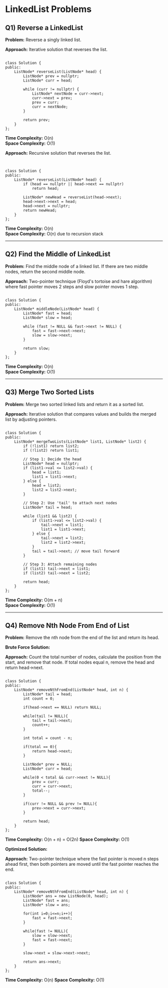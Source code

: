 # LinkedList Problems

## Q1) Reverse a LinkedList

**Problem:** Reverse a singly linked list.

**Approach:** Iterative solution that reverses the list.

```

class Solution {
public:
    ListNode* reverseList(ListNode* head) {
        ListNode* prev = nullptr;
        ListNode* curr = head;

        while (curr != nullptr) {
            ListNode* nextNode = curr->next;
            curr->next = prev;
            prev = curr;
            curr = nextNode;
        }

        return prev;
    }
};

```

**Time Complexity:** O(n)  
**Space Complexity:** O(1)

**Approach:** Recursive solution that reverses the list.

```


class Solution {
public:
    ListNode* reverseList(ListNode* head) {
        if (head == nullptr || head->next == nullptr)
            return head;

        ListNode* newHead = reverseList(head->next);
        head->next->next = head;
        head->next = nullptr;
        return newHead;
    }
};

```

**Time Complexity:** O(n)  
**Space Complexity:** O(n) due to recursion stack

---

## Q2) Find the Middle of LinkedList

**Problem:** Find the middle node of a linked list. If there are two middle nodes, return the second middle node.

**Approach:** Two-pointer technique (Floyd's tortoise and hare algorithm) where fast pointer moves 2 steps and slow pointer moves 1 step.

```

class Solution {
public:
    ListNode* middleNode(ListNode* head) {
        ListNode* fast = head;
        ListNode* slow = head;

        while (fast != NULL && fast->next != NULL) {
            fast = fast->next->next;
            slow = slow->next;
        }

        return slow;
    }
};

```

**Time Complexity:** O(n)  
**Space Complexity:** O(1)

---

## Q3) Merge Two Sorted Lists

**Problem:** Merge two sorted linked lists and return it as a sorted list.

**Approach:** Iterative solution that compares values and builds the merged list by adjusting pointers.

```

class Solution {
public:
    ListNode* mergeTwoLists(ListNode* list1, ListNode* list2) {
        if (!list1) return list2;
        if (!list2) return list1;

        // Step 1: Decide the head
        ListNode* head = nullptr;
        if (list1->val <= list2->val) {
            head = list1;
            list1 = list1->next;
        } else {
            head = list2;
            list2 = list2->next;
        }

        // Step 2: Use 'tail' to attach next nodes
        ListNode* tail = head;

        while (list1 && list2) {
            if (list1->val <= list2->val) {
                tail->next = list1;
                list1 = list1->next;
            } else {
                tail->next = list2;
                list2 = list2->next;
            }
            tail = tail->next; // move tail forward
        }

        // Step 3: Attach remaining nodes
        if (list1) tail->next = list1;
        if (list2) tail->next = list2;

        return head;
    }
};

```

**Time Complexity:** O(m + n)  
**Space Complexity:** O(1)

---

## Q4) Remove Nth Node From End of List

**Problem:** Remove the nth node from the end of the list and return its head.

**Brute Force Solution:** 

**Approach:** Count the total number of nodes, calculate the position from the start, and remove that node. If total nodes equal n, remove the head and return head->next. 

```

class Solution {
public:
    ListNode* removeNthFromEnd(ListNode* head, int n) {
        ListNode* tail = head;
        int count = 0;

        if(head->next == NULL) return NULL;

        while(tail != NULL){
            tail = tail->next;
            count++;
        }

        int total = count - n;

        if(total == 0){
            return head->next;
        }

        ListNode* prev = NULL;
        ListNode* curr = head;

        while(0 < total && curr->next != NULL){
            prev = curr;
            curr = curr->next;
            total--;
        }

        if(curr != NULL && prev != NULL){
            prev->next = curr->next;
        }

        return head;
    }
};

```

**Time Complexity:** O(n + n) = O(2n)
**Space Complexity:** O(1)

**Optimized Solution:** 

**Approach:** Two-pointer technique where the fast pointer is moved n steps ahead first, then both pointers are moved until the fast pointer reaches the end.

```

class Solution {
public:
    ListNode* removeNthFromEnd(ListNode* head, int n) {
        ListNode* ans = new ListNode(0, head);
        ListNode* fast = ans;
        ListNode* slow = ans;

        for(int i=0;i<=n;i++){
            fast = fast->next;
        }

        while(fast != NULL){
            slow = slow->next;
            fast = fast->next;
        }

        slow->next = slow->next->next;

        return ans->next;
    }
};

```

**Time Complexity:** O(n)
**Space Complexity:** O(1)
